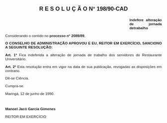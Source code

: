<BODY>

<B><FONT FACE="Arial"><P ALIGN="JUSTIFY"></P>
</FONT><FONT FACE="Arial" SIZE=4><P ALIGN="CENTER">R E S O L U &Ccedil; &Atilde; O  N° 198/90-CAD</P>
</B></FONT><SUP><FONT FACE="Arial"><P ALIGN="JUSTIFY"></P><DIR>
<DIR>
<DIR>
<DIR>
<DIR>
<DIR>
<DIR>
<DIR>
<DIR>
<DIR>

</SUP><B><P ALIGN="JUSTIFY">Indefere altera&ccedil;&atilde;o de jornada detrabalho</P>
</B><P ALIGN="JUSTIFY"></P></DIR>
</DIR>
</DIR>
</DIR>
</DIR>
</DIR>
</DIR>
</DIR>
</DIR>
</DIR>

<P ALIGN="JUSTIFY">Considerando o contido no <B>processo n° 2089/89</B>,</P>
<P ALIGN="JUSTIFY"></P>
<B><P ALIGN="JUSTIFY">O CONSELHO DE ADMINISTRA&Ccedil;&Atilde;O APROVOU E EU, REITOR EM EXERC&Iacute;CIO, SANCIONO A SEGUINTE RESOLU&Ccedil;&Atilde;O:</P>
</B><P ALIGN="JUSTIFY"></P>
<B><P ALIGN="JUSTIFY">Art. 1º  </B>Fica indeferida a altera&ccedil;&atilde;o de jornada de trabalho dos servidores do Restaurante Universit&aacute;rio.</P>
<B><P ALIGN="JUSTIFY">Art. 2º  </B>Esta resolu&ccedil;&atilde;o entra em vigor na data de sua publica&ccedil;&atilde;o, revogadas as disposi&ccedil;&otilde;es em contrario.</P>
<P ALIGN="JUSTIFY">D&ecirc;-se Ci&ecirc;ncia.</P>
<P ALIGN="JUSTIFY">Cumpra-se.</P>
<P ALIGN="JUSTIFY"></P>
<P ALIGN="JUSTIFY">Maring&aacute;, 12 de junho de 1990.</P>
<P ALIGN="JUSTIFY"></P>
<P ALIGN="JUSTIFY">&nbsp;</P>
<B><P ALIGN="JUSTIFY">Manoel Jac&oacute; Garcia Gimenes</P>
</B><P>REITOR EM EXERC&Iacute;CIO</P>
</FONT><FONT SIZE=2></FONT></BODY>
